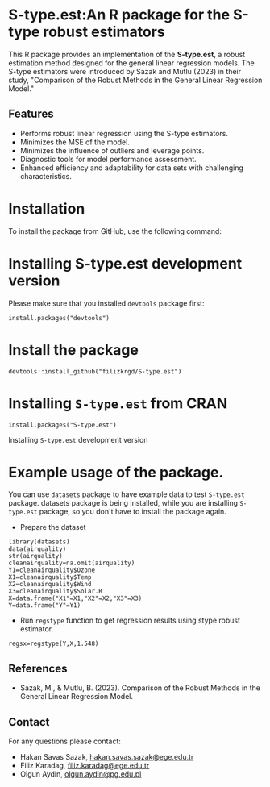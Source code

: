 # S-type.est:An R package for the S-type robust estimators
This R package provides an implementation of the **S-type.est**, a robust estimation method designed for the general linear regression models. The S-type estimators were introduced by Sazak and Mutlu (2023) in their study, "Comparison of the Robust Methods in the General Linear Regression Model."

## Features
- Performs robust linear regression using the S-type estimators.
- Minimizes the MSE of the model.
- Minimizes the influence of outliers and leverage points.
- Diagnostic tools for model performance assessment.
- Enhanced efficiency and adaptability for data sets with challenging characteristics.

# Installation
To install the package from GitHub, use the following command:

# Installing S-type.est development version
Please make sure that you installed `devtools` package first:
```
install.packages("devtools")
```

# Install the package
```
devtools::install_github("filizkrgd/S-type.est")
```
# Installing `S-type.est` from CRAN
```
install.packages("S-type.est")
```
Installing `S-type.est` development version

# Example usage of the package.
You can use `datasets` package to have example data to test `S-type.est` package. 
datasets package is being installed, while you are installing `S-type.est` package, so you don't have to install the package again.

- Prepare the dataset
```
library(datasets)
data(airquality)
str(airquality)
cleanairquality=na.omit(airquality)
Y1=cleanairquality$Ozone
X1=cleanairquality$Temp
X2=cleanairquality$Wind
X3=cleanairquality$Solar.R
X=data.frame("X1"=X1,"X2"=X2,"X3"=X3)
Y=data.frame("Y"=Y1)
```
- Run `regstype`  function to get regression results using stype robust estimator.

```
regsx=regstype(Y,X,1.548)
```

## References
- Sazak, M., & Mutlu, B. (2023). Comparison of the Robust Methods in the General Linear Regression Model.

## Contact
For any questions please contact:

- Hakan Savas Sazak, hakan.savas.sazak@ege.edu.tr
- Filiz Karadag, filiz.karadag@ege.edu.tr
- Olgun Aydin, olgun.aydin@pg.edu.pl
